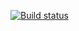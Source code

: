 [![Build status](https://ci.appveyor.com/api/projects/status/i9i44a75ugivh7ng?svg=true)](https://ci.appveyor.com/project/AnastasiyaRiabova/api-s)